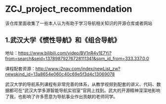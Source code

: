 # ZCJ_project_recommendation
该仓库里面收集了一些本人认为有助于学习导航相关知识的开源仓库或者网站

## 1.武汉大学《惯性导航》和《组合导航》
地址：https://www.bilibili.com/video/BV1nR4y1E7Yj?from=search&seid=13789879276728111341&spm_id_from=333.337.0.0

课程配套资源：http://www.i2nav.com/index/newList_zw?newskind_id=13a8654e060c40c69e5f3d4c13069078

武汉大学的导航系列课程有非常完善的体系，从教学视频到配套的讲义、代码、数据都可在“武汉大学多源智能导航实验室”官网上找到。武大的开源精神深深地影响了我，也影响了许多愿意为导航事业作出贡献的老师同学。
